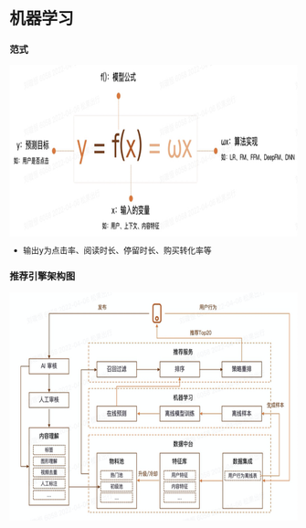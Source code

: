 # 机器学习

### 范式
<img align="center"  width='800' height='300' src="picture/pipeline17.png"  />

- 输出y为点击率、阅读时长、停留时长、购买转化率等

### 推荐引擎架构图

<img align="center"  width='800' height='400' src="picture/pipeline18.png"  />